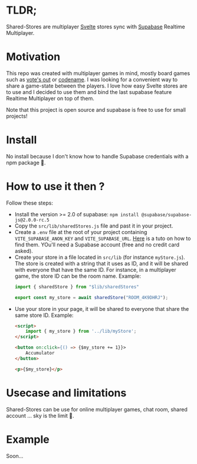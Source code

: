 # TLDR;

Shared-Stores are multiplayer [Svelte](https://svelte.dev/) stores sync with [Supabase](https://supabase.com/) Realtime Multiplayer.

# Motivation
This repo was created with multiplayer games in mind, mostly board games such as [vote's out](https://votesout.com/) or [codename](https://codenames.game/). I was looking for a convenient way to share a game-state between the players. I love how easy Svelte stores are to use and I decided to use them and bind the last supabase feature Realtime Multiplayer on top of them. 

Note that this project is open source and supabase is free to use for small projects! 

# Install

No install because I don't know how to handle Supabase credentials with a npm package 🤡.


# How to use it then ?

Follow these steps: 
 - Install the version >= 2.0 of supabase: `npm install @supabase/supabase-js@2.0.0-rc.5`
 - Copy the `src/lib/sharedStores.js` file and past it in your project.
 - Create a `.env` file at the root of your project containing `VITE_SUPABASE_ANON_KEY` and `VITE_SUPABASE_URL`. [Here](https://supabase.com/docs/guides/with-sveltekit) is a tuto on how to find them. YOu'll need a Supabase account (free and no credit card asked).
 - Create your store in a file located in `src/lib` (for instance `myStore.js`). The store is created with a string that it uses as ID, and it will be shared with everyone that have the same ID. For instance, in a multiplayer game, the store ID can be the room name. Example:
    ```javascript
    import { sharedStore } from "$lib/sharedStores"

    export const my_store = await sharedStore("ROOM_4K9DHRJ");
    ```
 - Use your store in your page, it will be shared to everyone that share the same store ID. Example:
    ```html
    <script>
        import { my_store } from '../lib/myStore';
    </script>

    <button on:click={() => {$my_store += 1}}>
        Accumulator
    </button>

    <p>{$my_store}</p>
    ```

# Usecase and limitations

Shared-Stores can be use for online multiplayer games, chat room, shared account ... sky is the limit 🚀.

# Example

Soon...


